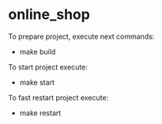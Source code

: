 # online_shop
To prepare project, execute next commands:
- make build 

To start project execute:
- make start

To fast restart project execute:
- make restart